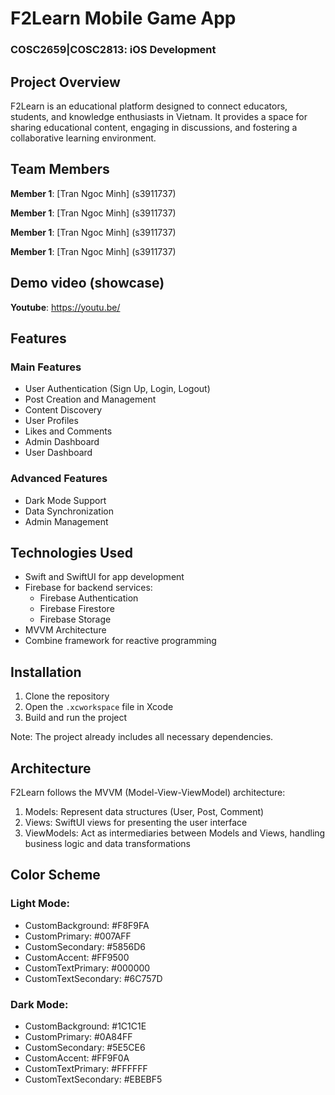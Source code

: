 # F2Learn Mobile Game App

### COSC2659|COSC2813: iOS Development

## Project Overview
F2Learn is an educational platform designed to connect educators, students, and knowledge enthusiasts in Vietnam. 
It provides a space for sharing educational content, engaging in discussions, and fostering a collaborative learning environment.

## Team Members
**Member 1**: [Tran Ngoc Minh] (s3911737)

**Member 1**: [Tran Ngoc Minh] (s3911737)

**Member 1**: [Tran Ngoc Minh] (s3911737)

**Member 1**: [Tran Ngoc Minh] (s3911737)

## Demo video (showcase)
**Youtube**: https://youtu.be/

## Features

### Main Features
- User Authentication (Sign Up, Login, Logout)
- Post Creation and Management
- Content Discovery
- User Profiles
- Likes and Comments
- Admin Dashboard
- User Dashboard

### Advanced Features
- Dark Mode Support
- Data Synchronization
- Admin Management

## Technologies Used

- Swift and SwiftUI for app development
- Firebase for backend services:
  - Firebase Authentication
  - Firebase Firestore
  - Firebase Storage
- MVVM Architecture
- Combine framework for reactive programming

## Installation

1. Clone the repository
2. Open the `.xcworkspace` file in Xcode
3. Build and run the project

Note: The project already includes all necessary dependencies.

## Architecture

F2Learn follows the MVVM (Model-View-ViewModel) architecture:

1. Models: Represent data structures (User, Post, Comment)
2. Views: SwiftUI views for presenting the user interface
3. ViewModels: Act as intermediaries between Models and Views, handling business logic and data transformations

## Color Scheme

### Light Mode:
- CustomBackground: #F8F9FA
- CustomPrimary: #007AFF
- CustomSecondary: #5856D6
- CustomAccent: #FF9500
- CustomTextPrimary: #000000
- CustomTextSecondary: #6C757D

### Dark Mode:
- CustomBackground: #1C1C1E
- CustomPrimary: #0A84FF
- CustomSecondary: #5E5CE6
- CustomAccent: #FF9F0A
- CustomTextPrimary: #FFFFFF
- CustomTextSecondary: #EBEBF5

